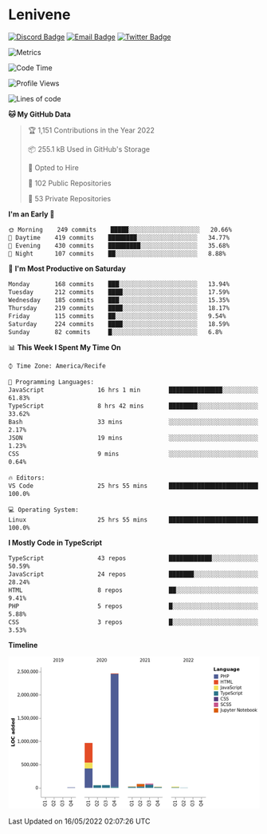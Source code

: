 # Lenivene

[![Discord Badge](https://img.shields.io/badge/-Lenivene%230715-black?style=flat-square&logo=Discord&logoColor=white)](http://discord.com/)
[![Email Badge](https://img.shields.io/badge/-lenivene@msn.com-black?style=flat-square&logo=Gmail&logoColor=white&link=mailto:lenivene@msn.com)](mailto:lenivene@msn.com)
[![Twitter Badge](https://img.shields.io/badge/-@enevinel-black?style=flat-square&logo=twitter&logoColor=white&link=https://twitter.com/enevinel)](https://twitter.com/enevinel)

<!-- https://github-readme-stats.vercel.app/api?username=lenivene&show_icons=true -->

<img src="https://metrics.lecoq.io/lenivene?template=classic&config.timezone=America%2FRecife" alt="Metrics" />

<!--START_SECTION:waka-->
![Code Time](http://img.shields.io/badge/Code%20Time-257%20hrs%2026%20mins-blue)

![Profile Views](http://img.shields.io/badge/Profile%20Views-4-blue)

![Lines of code](https://img.shields.io/badge/From%20Hello%20World%20I%27ve%20Written-4%20Million%20lines%20of%20code-blue)

**🐱 My GitHub Data** 

> 🏆 1,151 Contributions in the Year 2022
 > 
> 📦 255.1 kB Used in GitHub's Storage 
 > 
> 💼 Opted to Hire
 > 
> 📜 102 Public Repositories 
 > 
> 🔑 53 Private Repositories  
 > 
**I'm an Early 🐤** 

```text
🌞 Morning    249 commits    █████░░░░░░░░░░░░░░░░░░░░   20.66% 
🌆 Daytime    419 commits    ████████░░░░░░░░░░░░░░░░░   34.77% 
🌃 Evening    430 commits    █████████░░░░░░░░░░░░░░░░   35.68% 
🌙 Night      107 commits    ██░░░░░░░░░░░░░░░░░░░░░░░   8.88%

```
📅 **I'm Most Productive on Saturday** 

```text
Monday       168 commits    ███░░░░░░░░░░░░░░░░░░░░░░   13.94% 
Tuesday      212 commits    ████░░░░░░░░░░░░░░░░░░░░░   17.59% 
Wednesday    185 commits    ███░░░░░░░░░░░░░░░░░░░░░░   15.35% 
Thursday     219 commits    ████░░░░░░░░░░░░░░░░░░░░░   18.17% 
Friday       115 commits    ██░░░░░░░░░░░░░░░░░░░░░░░   9.54% 
Saturday     224 commits    ████░░░░░░░░░░░░░░░░░░░░░   18.59% 
Sunday       82 commits     █░░░░░░░░░░░░░░░░░░░░░░░░   6.8%

```


📊 **This Week I Spent My Time On** 

```text
⌚︎ Time Zone: America/Recife

💬 Programming Languages: 
JavaScript               16 hrs 1 min        ███████████████░░░░░░░░░░   61.83% 
TypeScript               8 hrs 42 mins       ████████░░░░░░░░░░░░░░░░░   33.62% 
Bash                     33 mins             ░░░░░░░░░░░░░░░░░░░░░░░░░   2.17% 
JSON                     19 mins             ░░░░░░░░░░░░░░░░░░░░░░░░░   1.23% 
CSS                      9 mins              ░░░░░░░░░░░░░░░░░░░░░░░░░   0.64%

🔥 Editors: 
VS Code                  25 hrs 55 mins      █████████████████████████   100.0%

💻 Operating System: 
Linux                    25 hrs 55 mins      █████████████████████████   100.0%

```

**I Mostly Code in TypeScript** 

```text
TypeScript               43 repos            ████████████░░░░░░░░░░░░░   50.59% 
JavaScript               24 repos            ███████░░░░░░░░░░░░░░░░░░   28.24% 
HTML                     8 repos             ██░░░░░░░░░░░░░░░░░░░░░░░   9.41% 
PHP                      5 repos             █░░░░░░░░░░░░░░░░░░░░░░░░   5.88% 
CSS                      3 repos             █░░░░░░░░░░░░░░░░░░░░░░░░   3.53%

```


**Timeline**

![Chart not found](https://raw.githubusercontent.com/lenivene/lenivene/master/charts/bar_graph.png) 


 Last Updated on 16/05/2022 02:07:26 UTC
<!--END_SECTION:waka-->
